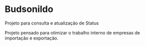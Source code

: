# Budsonildo
Projeto para consulta e atualização de Status 

Projeto pensado para otimizar o trabalho interno de empresas de importação e exportação.
